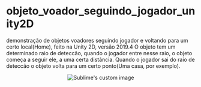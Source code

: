 # objeto_voador_seguindo_jogador_unity2D
demonstração de objetos voadores seguindo jogador e voltando para um certo local(Home), feito na Unity 2D, versão 2019.4
O objeto tem um determinado raio de deteccão, quando o jogador entre nesse raio, o objeto começa a seguir ele, a uma certa distância.
Quando o jogador sai do raio de deteccão o objeto volta para um certo ponto(Uma casa, por exemplo).

<p align="center">
  <img src="https://github.com/waldyr/Sublime-Installer/blob/master/sublime_text.png?raw=true" alt="Sublime's custom image"/>
</p>
